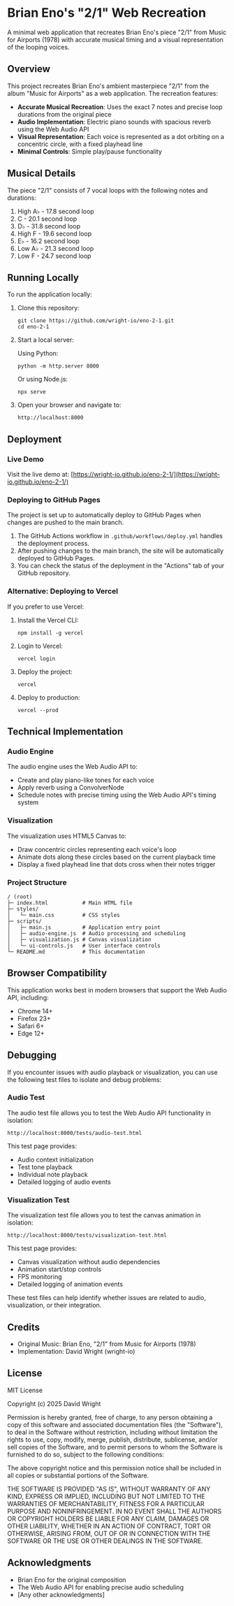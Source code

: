 # Brian Eno's "2/1" Web Recreation

A minimal web application that recreates Brian Eno's piece "2/1" from Music for Airports (1978) with accurate musical timing and a visual representation of the looping voices.

## Overview

This project recreates Brian Eno's ambient masterpiece "2/1" from the album "Music for Airports" as a web application. The recreation features:

- **Accurate Musical Recreation**: Uses the exact 7 notes and precise loop durations from the original piece
- **Audio Implementation**: Electric piano sounds with spacious reverb using the Web Audio API
- **Visual Representation**: Each voice is represented as a dot orbiting on a concentric circle, with a fixed playhead line
- **Minimal Controls**: Simple play/pause functionality

## Musical Details

The piece "2/1" consists of 7 vocal loops with the following notes and durations:

1. High A♭ - 17.8 second loop
2. C - 20.1 second loop
3. D♭ - 31.8 second loop
4. High F - 19.6 second loop
5. E♭ - 16.2 second loop
6. Low A♭ - 21.3 second loop
7. Low F - 24.7 second loop

## Running Locally

To run the application locally:

1. Clone this repository:
   ```
   git clone https://github.com/wright-io/eno-2-1.git
   cd eno-2-1
   ```

2. Start a local server:

   Using Python:
   ```
   python -m http.server 8000
   ```

   Or using Node.js:
   ```
   npx serve
   ```

3. Open your browser and navigate to:
   ```
   http://localhost:8000
   ```

## Deployment

### Live Demo

Visit the live demo at: [https://wright-io.github.io/eno-2-1/](https://wright-io.github.io/eno-2-1/)

### Deploying to GitHub Pages

The project is set up to automatically deploy to GitHub Pages when changes are pushed to the main branch.

1. The GitHub Actions workflow in `.github/workflows/deploy.yml` handles the deployment process.
2. After pushing changes to the main branch, the site will be automatically deployed to GitHub Pages.
3. You can check the status of the deployment in the "Actions" tab of your GitHub repository.

### Alternative: Deploying to Vercel

If you prefer to use Vercel:

1. Install the Vercel CLI:
   ```
   npm install -g vercel
   ```

2. Login to Vercel:
   ```
   vercel login
   ```

3. Deploy the project:
   ```
   vercel
   ```

4. Deploy to production:
   ```
   vercel --prod
   ```

## Technical Implementation

### Audio Engine

The audio engine uses the Web Audio API to:

- Create and play piano-like tones for each voice
- Apply reverb using a ConvolverNode
- Schedule notes with precise timing using the Web Audio API's timing system

### Visualization

The visualization uses HTML5 Canvas to:

- Draw concentric circles representing each voice's loop
- Animate dots along these circles based on the current playback time
- Display a fixed playhead line that dots cross when their notes trigger

### Project Structure

```
/ (root)
├─ index.html           # Main HTML file
├─ styles/
│   └─ main.css         # CSS styles
├─ scripts/
│   ├─ main.js          # Application entry point
│   ├─ audio-engine.js  # Audio processing and scheduling
│   ├─ visualization.js # Canvas visualization
│   └─ ui-controls.js   # User interface controls
└─ README.md            # This documentation
```

## Browser Compatibility

This application works best in modern browsers that support the Web Audio API, including:

- Chrome 14+
- Firefox 23+
- Safari 6+
- Edge 12+

## Debugging

If you encounter issues with audio playback or visualization, you can use the following test files to isolate and debug problems:

### Audio Test

The audio test file allows you to test the Web Audio API functionality in isolation:

```
http://localhost:8000/tests/audio-test.html
```

This test page provides:
- Audio context initialization
- Test tone playback
- Individual note playback
- Detailed logging of audio events

### Visualization Test

The visualization test file allows you to test the canvas animation in isolation:

```
http://localhost:8000/tests/visualization-test.html
```

This test page provides:
- Canvas visualization without audio dependencies
- Animation start/stop controls
- FPS monitoring
- Detailed logging of animation events

These test files can help identify whether issues are related to audio, visualization, or their integration.

## Credits

- Original Music: Brian Eno, "2/1" from Music for Airports (1978)
- Implementation: David Wright (wright-io)

## License

MIT License

Copyright (c) 2025 David Wright

Permission is hereby granted, free of charge, to any person obtaining a copy
of this software and associated documentation files (the "Software"), to deal
in the Software without restriction, including without limitation the rights
to use, copy, modify, merge, publish, distribute, sublicense, and/or sell
copies of the Software, and to permit persons to whom the Software is
furnished to do so, subject to the following conditions:

The above copyright notice and this permission notice shall be included in all
copies or substantial portions of the Software.

THE SOFTWARE IS PROVIDED "AS IS", WITHOUT WARRANTY OF ANY KIND, EXPRESS OR
IMPLIED, INCLUDING BUT NOT LIMITED TO THE WARRANTIES OF MERCHANTABILITY,
FITNESS FOR A PARTICULAR PURPOSE AND NONINFRINGEMENT. IN NO EVENT SHALL THE
AUTHORS OR COPYRIGHT HOLDERS BE LIABLE FOR ANY CLAIM, DAMAGES OR OTHER
LIABILITY, WHETHER IN AN ACTION OF CONTRACT, TORT OR OTHERWISE, ARISING FROM,
OUT OF OR IN CONNECTION WITH THE SOFTWARE OR THE USE OR OTHER DEALINGS IN THE
SOFTWARE.

## Acknowledgments

- Brian Eno for the original composition
- The Web Audio API for enabling precise audio scheduling
- [Any other acknowledgments]